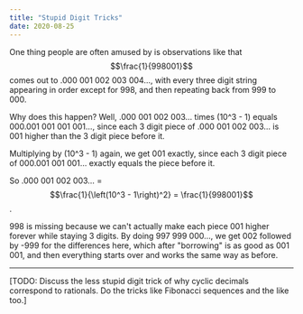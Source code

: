 ```yaml
---
title: "Stupid Digit Tricks"
date: 2020-08-25
---
```

One thing people are often amused by is observations like that $$\frac{1}{998001}$$ comes out to .000 001 002 003 004…, with every three digit string appearing in order except for 998, and then repeating back from 999 to 000.

Why does this happen? Well, .000 001 002 003… times (10^3 - 1) equals 000.001 001 001 001…, since each 3 digit piece of .000 001 002 003… is 001 higher than the 3 digit piece before it.

Multiplying by (10^3 - 1) again, we get 001 exactly, since each 3 digit piece of 000.001 001 001… exactly equals the piece before it.

So .000 001 002 003… = $$\frac{1}{\left(10^3 - 1\right)^2} = \frac{1}{998001}$$.

998 is missing because we can't actually make each piece 001 higher forever while staying 3 digits. By doing 997 999 000…, we get 002 followed by -999 for the differences here, which after "borrowing" is as good as 001 001, and then everything starts over and works the same way as before.

***

[TODO: Discuss the less stupid digit trick of why cyclic decimals correspond to rationals. Do the tricks like Fibonacci sequences and the like too.]